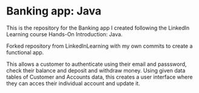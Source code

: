 # Banking app: Java 
This is the repository for the Banking app I created following the LinkedIn Learning course Hands-On Introduction: Java. 

Forked repository from LinkedInLearning with my own commits to create a functional app. 

This allows a customer to authenticate using their email and passsword, check their balance and deposit and withdraw money. Using given data tables of Customer and Accounts data, this creates a user interface where they can acces their individual account and update it.
